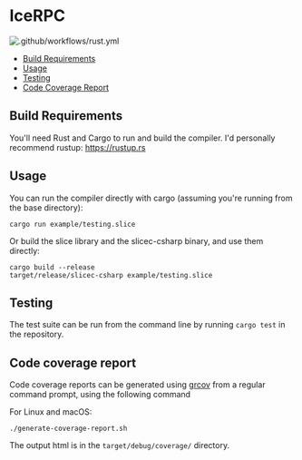 # IceRPC

![.github/workflows/rust.yml](https://github.com/zeroc-ice/icerpc/actions/workflows/rust.yml/badge.svg?branch=main)

- [Build Requirements](#build-requirements)
- [Usage](#usage)
- [Testing](#testing)
- [Code Coverage Report](#code-coverage-report)

## Build Requirements

You'll need Rust and Cargo to run and build the compiler. I'd personally recommend rustup:
<https://rustup.rs>

## Usage

You can run the compiler directly with cargo (assuming you're running from the base directory):

```shell
cargo run example/testing.slice
```

Or build the slice library and the slicec-csharp binary, and use them directly:

```shell
cargo build --release
target/release/slicec-csharp example/testing.slice
```

## Testing

The test suite can be run from the command line by running `cargo test` in the repository.

## Code coverage report

Code coverage reports can be generated using [grcov](https://docs.rs/crate/grcov) from a regular command prompt, using the following command

For Linux and macOS:

```shell
./generate-coverage-report.sh
```

The output html is in the `target/debug/coverage/` directory.

